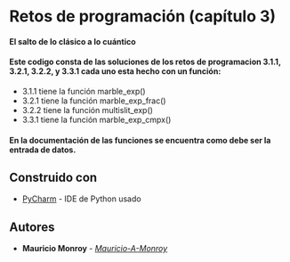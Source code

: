 # Retos de programación (capítulo 3)
#### El salto de lo clásico a lo cuántico
#### Este codigo consta de las soluciones de los retos de programacion 3.1.1, 3.2.1, 3.2.2, y 3.3.1 cada uno esta hecho con un función: 
- 3.1.1 tiene la función marble_exp()
- 3.2.1 tiene la función marble_exp_frac()
- 3.2.2 tiene la función multislit_exp()
- 3.3.1 tiene la función marble_exp_cmpx()
#### En la documentación de las funciones se encuentra como debe ser la entrada de datos.
## Construido con
- [PyCharm](https://www.jetbrains.com/pycharm/) - IDE de Python usado
## Autores
- **Mauricio Monroy** - [*Mauricio-A-Monroy*](https://github.com/Mauricio-A-Monroy)